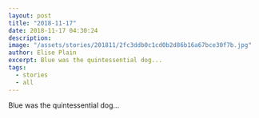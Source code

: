 ```yaml
---
layout: post
title: "2018-11-17"
date: 2018-11-17 04:30:24
description: 
image: "/assets/stories/201811/2fc3ddb0c1cd0b2d86b16a67bce30f7b.jpg"
author: Elise Plain
excerpt: Blue was the quintessential dog...
tags: 
  - stories
  - all
---
```


Blue was the quintessential dog...
<p></p>
